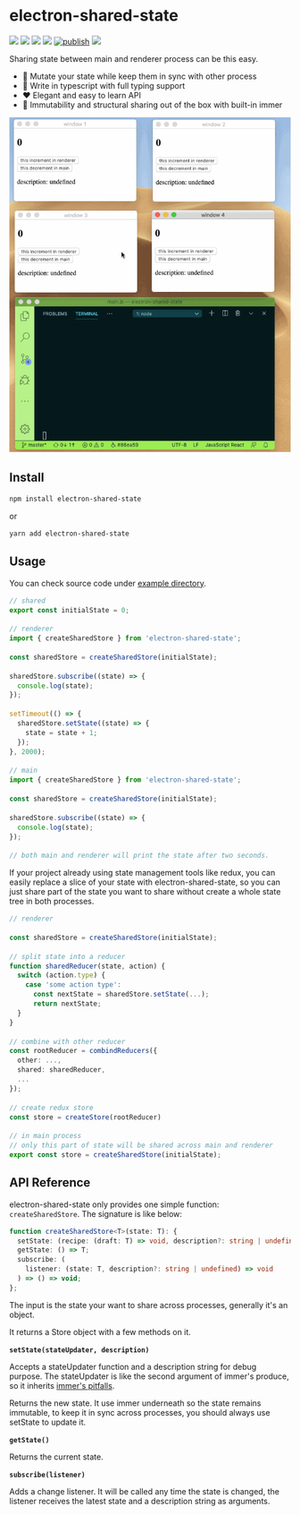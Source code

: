 # electron-shared-state

![](https://img.shields.io/npm/l/electron-shared-state) ![](https://badgen.net/npm/v/electron-shared-state) ![](https://badgen.net/npm/types/electron-shared-state) ![](https://badgen.net/bundlephobia/minzip/electron-shared-state) [![publish](https://github.com/zoubingwu/electron-shared-state/actions/workflows/publish.yaml/badge.svg)](https://github.com/zoubingwu/electron-shared-state/actions/workflows/publish.yaml) ![](https://ci.appveyor.com/api/projects/status/qa0gjesulanclwvg?svg=true)

Sharing state between main and renderer process can be this easy.

- 🚀 Mutate your state while keep them in sync with other process
- 🎯 Write in typescript with full typing support
- ❤️ Elegant and easy to learn API
- 👻 Immutability and structural sharing out of the box with built-in immer

![](./showcase.gif)

## Install

```sh
npm install electron-shared-state
```

or

```sh
yarn add electron-shared-state
```

## Usage

You can check source code under [example directory](/example).

```ts
// shared
export const initialState = 0;

// renderer
import { createSharedStore } from 'electron-shared-state';

const sharedStore = createSharedStore(initialState);

sharedStore.subscribe((state) => {
  console.log(state);
});

setTimeout(() => {
  sharedStore.setState((state) => {
    state = state + 1;
  });
}, 2000);

// main
import { createSharedStore } from 'electron-shared-state';

const sharedStore = createSharedStore(initialState);

sharedStore.subscribe((state) => {
  console.log(state);
});

// both main and renderer will print the state after two seconds.
```

If your project already using state management tools like redux, you can easily replace a slice of your state with electron-shared-state, so you can just share part of the state you want to share without create a whole state tree in both processes.

```ts
// renderer

const sharedStore = createSharedStore(initialState);

// split state into a reducer
function sharedReducer(state, action) {
  switch (action.type) {
    case 'some action type':
      const nextState = sharedStore.setState(...);
      return nextState;
  }
}

// combine with other reducer
const rootReducer = combindReducers({
  other: ...,
  shared: sharedReducer,
  ...
});

// create redux store
const store = createStore(rootReducer)

// in main process
// only this part of state will be shared across main and renderer
export const store = createSharedStore(initialState);
```

## API Reference

electron-shared-state only provides one simple function: `createSharedStore`. The signature is like below:

```ts
function createSharedStore<T>(state: T): {
  setState: (recipe: (draft: T) => void, description?: string | undefined) => T;
  getState: () => T;
  subscribe: (
    listener: (state: T, description?: string | undefined) => void
  ) => () => void;
};
```

The input is the state your want to share across processes, generally it's an object.

It returns a Store object with a few methods on it.

**`setState(stateUpdater, description)`**

Accepts a stateUpdater function and a description string for debug purpose. The stateUpdater is like the second argument of immer's produce, so it inherits [immer's pitfalls](https://immerjs.github.io/immer/docs/pitfalls).

Returns the new state. It use immer underneath so the state remains immutable, to keep it in sync across processes, you should always use setState to update it.

**`getState()`**

Returns the current state.

**`subscribe(listener)`**

Adds a change listener. It will be called any time the state is changed, the listener receives the latest state and a description string as arguments.
